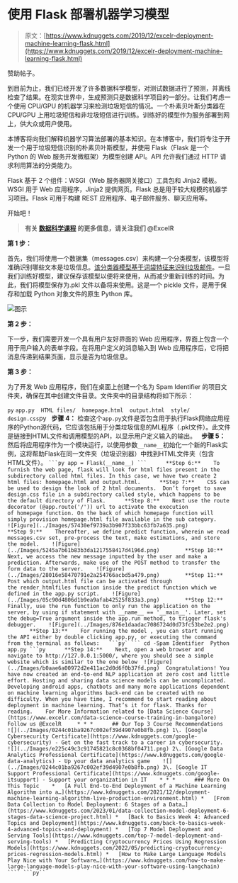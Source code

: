 # 使用 Flask 部署机器学习模型

> 原文：[https://www.kdnuggets.com/2019/12/excelr-deployment-machine-learning-flask.html](https://www.kdnuggets.com/2019/12/excelr-deployment-machine-learning-flask.html)

赞助帖子。

到目前为止，我们已经开发了许多数据科学模型，对测试数据进行了预测，并离线检查了结果。在现实世界中，生成预测只是数据科学项目的一部分。让我们考虑一个使用 CPU/GPU 的机器学习来检测垃圾短信的情况。一个朴素贝叶斯分类器在 CPU/GPU 上用垃圾短信和非垃圾短信进行训练。训练好的模型作为服务部署到网上，供大众或用户使用。

本博客将向我们解释机器学习算法部署的基本知识。在本博客中，我们将专注于开发一个用于垃圾短信识别的朴素贝叶斯模型，并使用 Flask（Flask 是一个 Python 的 Web 服务开发微框架）为模型创建 API。API 允许我们通过 HTTP 请求利用算法的分类能力。

Flask 基于 2 个组件：WSGI（Web 服务器网关接口）工具包和 Jinja2 模板。WSGI 用于 Web 应用程序，Jinja2 提供网页。Flask 总是用于较大规模的机器学习项目。Flask 可用于构建 REST 应用程序、电子邮件服务、聊天应用等。

开始吧！

> **有关 [数据科学课程](https://www.excelr.com/data-science-course-training-in-bangalore) 的更多信息，请关注我们 @ExcelR**

**第 1 步：**

首先，我们将使用一个数据集（messages.csv）来构建一个分类模型，该模型将准确识别哪些文本是垃圾信息。[该分类器模型基于词袋特征来识别垃圾邮件](https://en.wikipedia.org/wiki/Naive_Bayes_spam_filtering)。一旦我们训练好模型，建议保存该模型以便将来使用，从而减少重新训练的时间。为此，我们将模型保存为.pkl 文件以备将来使用。这是一个 pickle 文件，是用于保存和加载 Python 对象文件的原生 Python 库。

![图示](../Images/5fda73b0870dc601a816120d9d068ac5.png)

**第 2 步：**

下一步，我们需要开发一个具有用户友好界面的 Web 应用程序，界面上包含一个用于用户输入的表单字段。在将用户定义的消息输入到 Web 应用程序后，它将把消息传递到结果页面，显示是否为垃圾信息。

**第 3 步：**

为了开发 Web 应用程序，我们在桌面上创建一个名为 Spam Identifier 的项目文件夹，确保在其中创建文件目录。文件夹中的目录结构将如下所示：

```py``` ``` app.py  HTML files/  homepage.html  output.html  style/  design.css ```py      **步骤 4：**    检查这个`app.py`文件是否包含用于执行Flask网络应用程序的Python源代码，它应该包括用于分类垃圾信息的ML程序（.pkl文件）。此文件是链接到HTML文件和调用模型的API，以显示用户定义输入的输出。      **步骤 5：**    然后将应用程序作为一个模块运行，以使用参数`__name__`初始化一个新的Flask实例，这将帮助Flask在同一文件夹（垃圾识别器）中找到HTML文件夹（包含HTML文件）。   ````` ```py app = Flask(__name__) ```      **Step 6:**    To furnish the web page, flask will look for html files present in the subdirectory called html files. In this case, we have two create 2 html files: homepage.html and output.html.      **Step 7:**    CSS can be used to design the look of 2 html documents.  Don’t forget to save design.css file in a subdirectory called style, which happens to be the default directory of Flask.      **Step 8:**    Next use the route decorator (@app.route('/')) url to activate the execution of homepage function. On the back of which homepage function will simply provision homepage.html file available in the sub category.    ![Figure](../Images/57430ef9739a3b907f33bbc63fb7a635.png)        **Step 9:**    Thereafter, we define predict function, wherein we read messages.csv set, pre-process the text, make estimations, and store the model.    ![Figure](../Images/5245a7b61b83b3da1217558417d4196d.png)        **Step 10:**    Next, we access the new message inputted by the user and make a prediction. Afterwards, make use of the POST method to transfer the form data to the server.    ![Figure](../Images/28016e58470791e2a254766acbd5a479.png)        **Step 11:**    Post which output.html file can be activated through the render_htmlfiles function inside the predict function which we defined in the app.py script.    ![Figure](../Images/05c90d4806d1b9ea9afab42525f833a3.png)        **Step 12:**    Finally, use the run function to only run the application on the server, by using if statement with __name__ == '__main__'. Later, set the debug=True argument inside the app.run method, to trigger flask's debugger.    ![Figure](../Images/876e1daadac7086724d0d73fc53be2e2.png)        **Step 13:**    For running the model , you can start running the API either by double clicking app.py, or executing the command from the terminal as follows:   ```py` ``` cd -Spam Identifier  Python app.py ```py      **Step 14:**    Next, open a web browser and navigate to http://127.0.0.1:5000/, where you should see a simple website which is similar to the one below  ![Figure](../Images/b0aae6a00972d2e411ac2d0d6f0b37fd.png)  Congratulations! You have now created an end-to-end NLP application at zero cost and little effort. Hosting and sharing data science models can be uncomplicated. Developing android apps, chatbots and many more applications dependent on machine learning algorithms back-end can be created with no difficulty. When you have time, I recommend to start reading about deployment in machine learning. That’s it for flask. Thanks for reading.    For More Information related to [Data Science Course](https://www.excelr.com/data-science-course-training-in-bangalore) Follow us @ExcelR     * * *      ## Our Top 3 Course Recommendations      ![](../Images/0244c01ba9267c002ef39d4907e0b8fb.png) 1\. [Google Cybersecurity Certificate](https://www.kdnuggets.com/google-cybersecurity) - Get on the fast track to a career in cybersecurity.    ![](../Images/e225c49c3c91745821c8c0368bf04711.png) 2\. [Google Data Analytics Professional Certificate](https://www.kdnuggets.com/google-data-analytics) - Up your data analytics game    ![](../Images/0244c01ba9267c002ef39d4907e0b8fb.png) 3\. [Google IT Support Professional Certificate](https://www.kdnuggets.com/google-itsupport) - Support your organization in IT    * * *      ### More On This Topic    *   [A Full End-to-End Deployment of a Machine Learning Algorithm into a…](https://www.kdnuggets.com/2021/12/deployment-machine-learning-algorithm-live-production-environment.html) *   [From Data Collection to Model Deployment: 6 Stages of a Data…](https://www.kdnuggets.com/2023/01/data-collection-model-deployment-6-stages-data-science-project.html) *   [Back to Basics Week 4: Advanced Topics and Deployment](https://www.kdnuggets.com/back-to-basics-week-4-advanced-topics-and-deployment) *   [Top 7 Model Deployment and Serving Tools](https://www.kdnuggets.com/top-7-model-deployment-and-serving-tools) *   [Predicting Cryptocurrency Prices Using Regression Models](https://www.kdnuggets.com/2022/05/predicting-cryptocurrency-prices-regression-models.html) *   [How to Make Large Language Models Play Nice with Your Software…](https://www.kdnuggets.com/how-to-make-large-language-models-play-nice-with-your-software-using-langchain) ```` ```py`` `````
